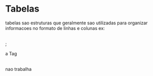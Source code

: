 # Tabelas 

tabelas sao estruturas que geralmente sao utilizadas para organizar informacoes no formato de linhas e colunas ex: <table></table>;

a Tag <table></table> nao trabalha